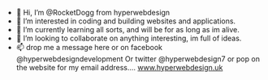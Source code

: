 - 👋 Hi, I’m @RocketDogg from hyperwebdesign
- 👀 I’m interested in coding and building websites and applications.
- 🌱 I’m currently learning all sorts, and will be for as long as im alive.
- 💞️ I’m looking to collaborate on anything interesting, im full of ideas.
- 📫 drop me a message here or on facebook @hyperwebdesigndevelopment
Or twitter @hyperwebdesign7 or 
pop on the website for my email address....
www.hyperwebdesign.uk

<!---
RocketDogg/RocketDogg is a ✨ special ✨ repository because its `README.md` (this file) appears on your GitHub profile.
You can click the Preview link to take a look at your changes.
--->
